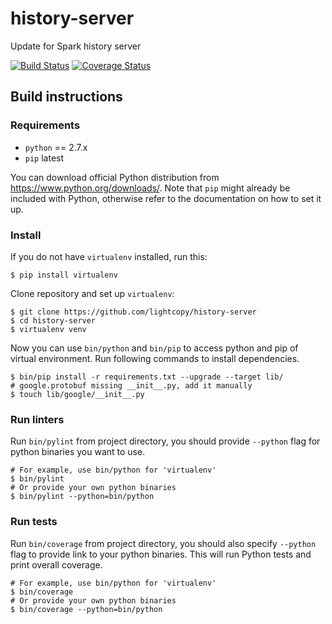 # history-server
Update for Spark history server

[![Build Status](https://travis-ci.org/lightcopy/history-server.svg?branch=master)](https://travis-ci.org/lightcopy/history-server)
[![Coverage Status](https://coveralls.io/repos/github/lightcopy/history-server/badge.svg?branch=master)](https://coveralls.io/github/lightcopy/history-server?branch=master)

## Build instructions

### Requirements
- `python` == 2.7.x
- `pip` latest

You can download official Python distribution from https://www.python.org/downloads/. Note that `pip`
might already be included with Python, otherwise refer to the documentation on how to set it up.

### Install
If you do not have `virtualenv` installed, run this:
```
$ pip install virtualenv
```
Clone repository and set up `virtualenv`:
```shell
$ git clone https://github.com/lightcopy/history-server
$ cd history-server
$ virtualenv venv
```

Now you can use `bin/python` and `bin/pip` to access python and pip of virtual environment. Run
following commands to install dependencies.
```shell
$ bin/pip install -r requirements.txt --upgrade --target lib/
# google.protobuf missing __init__.py, add it manually
$ touch lib/google/__init__.py
```

### Run linters
Run `bin/pylint` from project directory, you should provide `--python` flag for python binaries you
want to use.
```shell
# For example, use bin/python for 'virtualenv'
$ bin/pylint
# Or provide your own python binaries
$ bin/pylint --python=bin/python
```

### Run tests
Run `bin/coverage` from project directory, you should also specify `--python` flag to provide link
to your python binaries. This will run Python tests and print overall coverage.
```shell
# For example, use bin/python for 'virtualenv'
$ bin/coverage
# Or provide your own python binaries
$ bin/coverage --python=bin/python
```
